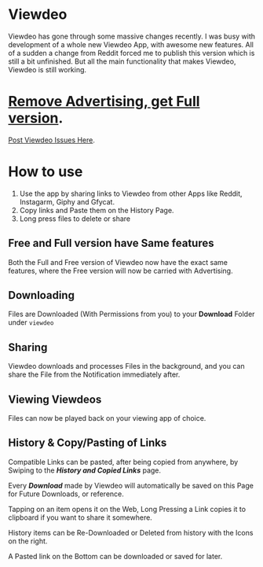 # Viewdeo

Viewdeo has gone through some massive changes recently. 
I was busy with development of a whole new Viewdeo App, with awesome new features. All of a sudden a change from Reddit forced me to publish this version which is still a bit unfinished. But all the main functionality that makes Viewdeo, Viewdeo is still working.

# [Remove Advertising, get Full version](https://play.google.com/store/apps/details?id=com.tegnatiek.veddit.full).

[Post Viewdeo Issues Here](https://www.reddit.com/r/ViewdeoApp/new/).

# How to use

1. Use the app by sharing links to Viewdeo from other Apps like Reddit, Instagarm, Giphy and Gfycat.
2. Copy links and Paste them on the History Page.
3. Long press files to delete or share

## Free and Full version have Same features

Both the Full and Free version of Viewdeo now have the exact same features, where the Free version will now be carried with Advertising.

## Downloading

Files are Downloaded (With Permissions from you) to your **Download** Folder under ```viewdeo```

## Sharing

Viewdeo downloads and processes Files in the background, and you can share the File from the Notification immediately after.

## Viewing Viewdeos

Files can now be played back on your viewing app of choice.

## History & Copy/Pasting of Links

Compatible Links can be pasted, after being copied from anywhere, by Swiping to the ***History and Copied Links*** page.

Every ***Download*** made by Viewdeo will automatically be saved on this Page for Future Downloads, or reference.

Tapping on an item opens it on the Web, Long Pressing a Link copies it to clipboard if you want to share it somewhere.

History items can be Re-Downloaded or Deleted from history with the Icons on the right.

A Pasted link on the Bottom can be downloaded or saved for later.

